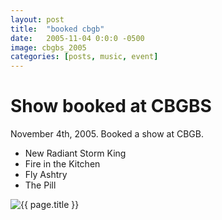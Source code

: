 ```yaml
---
layout: post
title:  "booked cbgb"
date:   2005-11-04 0:0:0 -0500
image: cbgbs_2005
categories: [posts, music, event]
---
```


# Show booked at CBGBS

November 4th, 2005. Booked a show at CBGB.
- New Radiant Storm King
- Fire in the Kitchen
- Fly Ashtry
- The Pill

<img class="img img__post" src="{{ site.base_img_path }}{{ page.image }}.jpg" alt="{{ page.title }}" />

